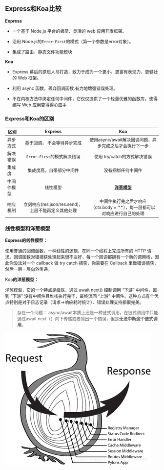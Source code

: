 ## Express和Koa比较



**Express**

+ 一个基于 Node.js 平台的极简、灵活的 web 应用开发框架。

+ 沿用 Node.js的`Error-First`的模式（第一个参数是error对象）。
+ 集成了路由、静态文件功能模块

**Koa** 

+  Express 幕后的原班人马打造，致力于成为一个更小、更富有表现力、更健壮的 Web 框架。

+ 利用 async 函数，丢弃回调函数.有力地增强错误处理。

+ 不在内核方法中绑定任何中间件，它仅仅提供了一个轻量优雅的函数库，使得编写 Web 应用变得得心应手



### Express和Koa的区别

| 区别       |                       Express                       |                             Koa                              |
| ---------- | :-------------------------------------------------: | :----------------------------------------------------------: |
| 异步方式   |             基于回调， 不会等待异步完成             |   使用async/await解决回调问题，异步完成之后才会执行下一步    |
| 解决错误   |             `Error-First`的模式解决错误             |                 使用 try/catch的方式解决错误                 |
| 集成度     |              集成度高，自带部分中间件               |                      没有捆绑任何中间件                      |
| 中间件模型 |                      线性模型                       | **[洋葱模型](https://segmentfault.com/a/1190000022536602)**  |
| 响应机制   | 立刻响应(res.json/res.send)，上层不能再定义其他处理 | 中间件执行完之后才响应（ctx.body = **），每一层都可以对响应进行自己的处理 |



### 线性模型和洋葱模型

**Express的线性模型：**

使用普通的回调函数，一种线性的逻辑，在同一个线程上完成所有的 HTTP 请求。回调函数对错捕获处理起来很不友好，每一个回调都拥有一个新的调用栈，因此你没法对一个 callback 做 try catch 捕获，你需要在 Callback 里做错误捕获，然后一层一层向外传递。

Koa**的洋葱模型：**

洋葱模型，它的一个特点是级联，通过 await next() 控制调用 “下游” 中间件，直到 “下游” 没有中间件且堆栈执行完毕，最终流回 “上游” 中间件。这种方式有个优点特别是对于日志记录（请求->响应耗时统计）、错误处理支持都很完美。

> 存在一个问题： async/await本质上还是一种链式调用，在链式调用中只能通过await next（）向下传递或者抛出一个错误，但是**无法中断这个链式调用**。

![](../../笔记图片\Koa洋葱模型.png)



